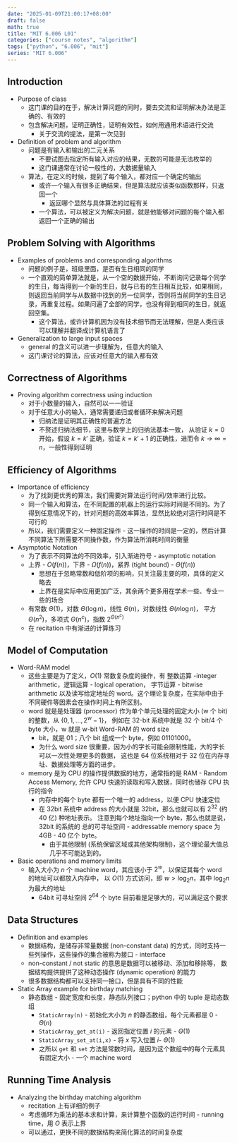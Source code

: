```yaml
---
date: "2025-01-09T21:00:17+08:00"
draft: false
math: true
title: "MIT 6.006 L01"
categories: ["course notes", "algorithm"]
tags: ["python", "6.006", "mit"]
series: "MIT 6.006"
---
```


## Introduction

- Purpose of class
  - 这门课的目的在于，解决计算问题的同时，要去交流和证明解决办法是正确的、有效的
  - 包含解决问题，证明正确性，证明有效性，如何用通用术语进行交流
    - 关于交流的提法，是第一次见到
- Definition of problem and algorithm
  - 问题是有输入和输出的二元关系
    - 不要试图去指定所有输入对应的结果，无数的可能是无法枚举的
    - 这门课通常在讨论一般性的，大数据量输入
  - 算法，在定义的时候，提到了每个输入，都对应一个确定的输出
    - 或许一个输入有很多正确结果，但是算法就应该类似函数那样，只返回一个
      - 返回哪个显然与具体算法的过程有关
    - 一个算法，可以被定义为解决问题，就是他能够对问题的每个输入都返回一个正确的输出

## Problem Solving with Algorithms

- Examples of problems and corresponding algorithms
  - 问题的例子是，班级里面，是否有生日相同的同学
  - 一个直观的简单算法就是，从一个空的数据开始，不断询问记录每个同学的生日，每当得到一个新的生日，就与已有的生日相互比较，如果相同，则返回当前同学与从数据中找到的另一位同学，否则将当前同学的生日记录，再重复过程。如果问遍了全部的同学，也没有得到相同的生日，就返回空集。
    - 这个算法，或许计算机因为没有技术细节而无法理解，但是人类应该可以理解并翻译成计算机语言了
- Generalization to large input spaces
  - general 的含义可以进一步理解为，任意大的输入
  - 这门课讨论的算法，应该对任意大的输入都有效

## Correctness of Algorithms

- Proving algorithm correctness using induction
  - 对于小数量的输入，自然可以一一验证
  - 对于任意大小的输入，通常需要递归或者循环来解决问题
    - 归纳法是证明其正确性的普遍方法
    - 不赘述归纳法细节，这里与数学上的归纳法基本一致，
      从验证 $k=0$ 开始，假设 $k=k'$ 正确，验证 $k=k'+1$ 的正确性，进而令 $k\to \infty=n$，一般性得到证明

## **Efficiency of Algorithms**

- Importance of efficiency
  - 为了找到更优秀的算法，我们需要对算法运行时间/效率进行比较。
  - 同一个输入和算法，在不同配置的机器上的运行实际时间是不同的。为了得到任意情况下的，针对问题的高效率算法，显然比较绝对运行时间是不可行的
  - 所以，我们需要定义一种固定操作 - 这一操作的时间是一定的，然后计算不同算法下所需要不同操作数，作为算法所消耗时间的衡量
- Asymptotic Notation
  - 为了表示不同算法的不同效率，引入渐进符号 - asymptotic notation
  - 上界 - $O(f(n))$，下界 - $\Omega(f(n))$，紧界 (tight bound) - $\Theta(f(n))$
    - 思想在于忽略常数和低阶项的影响，只关注最主要的项，具体的定义略去
    - 上界在是实际中应用更加广泛，其余两个更多用在学术一些、专业一些的场合
  - 有常数 $\Theta(1)$，对数 $\Theta(\log n)$，线性 $\Theta(n)$，对数线性 $\Theta(n\log n)$，
    平方 $\Theta(n^{2})$，多项式 $\Theta(n^c)$，指数 $2^{\Theta(n^c)}$
  - 在 recitation 中有渐进的计算练习

## **Model of Computation**

- Word-RAM model
  - 这些主要是为了定义，$O(1)$ 常数复杂度的操作，有 整数运算 -integer arithmetic，逻辑运算 - logical operation，
    字节运算 - bitwise arithmetic 以及读写给定地址的 word。这个理论复杂度，在实际中由于不同硬件等因素会在操作时间上有所区别。
  - word 就是是处理器 (processor) 作为单个单元处理的固定大小 (w 个 bit) 的整数，从 $\{0,1,\dots,2^w - 1\}$，
    例如在 32-bit 系统中就是 32 个 bit/4 个 byte 大小，w 就是 w-bit Word-RAM 的 word size
    - bit，就是 01；八个 bit 组成一个 byte，例如 01101000。
    - 为什么 word size 很重要，因为小的字长可能会限制性能，大的字长可以一次性处理更多的数据，
      这也是 64 位系统相对于 32 位在内存寻址、数据处理等方面的进步。
  - memory 是为 CPU 的操作提供数据的地方，通常指的是 RAM - Random Access Memory,
    允许 CPU 快速的读取和写入数据，同时也储存 CPU 执行的指令
    - 内存中的每个 byte 都有一个唯一的 address，以便 CPU 快速定位
    - 在 32bit 系统中 address 的大小就是 32bit，那么也就可以有 $2^{32}$ (约 40 亿) 种地址表示。
      注意到每个地址指向一个 byte，那么也就是说， 32bit 的系统的
      总的可寻址空间 - addressable memory space 为 4GB - 40 亿个 byte。
      - 由于其他限制 (系统保留区域或其他架构限制)，这个理论最大值总几乎不可能达到的。
- Basic operations and memory limits
  - 输入大小为 $n$ 个 machine word，其应该小于 $2^w$，以保证其每个 word 的地址可以都放入内存中，
    以 $O(1)$ 方式访问，即 $w>\log_{2}n$，其中 $\log_{2}n$ 为最大的地址
    - 64bit 可寻址空间 $2^{64}$ 个 byte 目前看是足够大的，可以满足这个要求

## **Data Structures**

- Definition and examples
  - 数据结构，是储存非常量数据 (non-constant data) 的方式，同时支持一些列操作，这些操作的集合被称为接口 - interface
  - non-constant / not static 的意思是数据可以被移动、添加和移除等，
    数据结构提供提供了这种动态操作 (dynamic operation) 的能力
  - 很多数据结构都可以支持同一接口，但是具有不同的性能
- Static Array example for birthday matching
  - 静态数组 - 固定宽度和长度，静态队列接口；python 中的 tuple 是动态数组
    - `StaticArray(n)` - 初始化大小为 $n$ 的静态数组，每个元素都是 0 - $\Theta(n)$
    - `StaticArray_get_at(i)` - 返回指定位置 $i$ 的元素 - $\Theta(1)$
    - `StaticArray_set_at(i,x)` - 将 $x$ 写入位置 $i$- $\Theta(1)$
    - 之所以 `get` 和 `set` 方法是常数时间，是因为这个数组中的每个元素具有固定大小 - 一个 machine word

## **Running Time Analysis**

- Analyzing the birthday matching algorithm
  - recitation 上有详细的例子
  - 考虑循环为乘法的基本求和计算，来计算整个函数的运行时间 - running time，用 $O$ 表示上界
  - 可以通过，更换不同的数据结构来简化算法的时间复杂度
